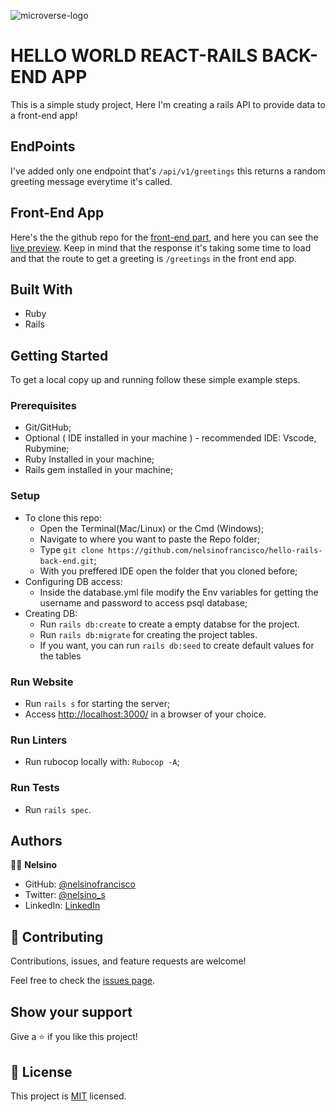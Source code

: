 ![microverse-logo](https://img.shields.io/badge/Microverse-blueviolet)

# HELLO WORLD REACT-RAILS BACK-END APP

This is a simple study project, Here I'm creating a rails API to provide data to a front-end app!


## EndPoints

I've added only one endpoint that's `/api/v1/greetings` this returns a random greeting message everytime it's called.

## Front-End App

Here's the the github repo for the [front-end part](https://github.com/nelsinofrancisco/hello-react-front-end),
and here you can see the [live preview](https://nelsino-hrfe.netlify.app/). Keep in mind that the response it's taking some time to load and that the route to get a greeting is `/greetings` in the front end app.

## Built With

- Ruby
- Rails

## Getting Started

To get a local copy up and running follow these simple example steps.

### Prerequisites

- Git/GitHub;
- Optional ( IDE installed in your machine ) - recommended IDE: Vscode, Rubymine;
- Ruby Installed in your machine;
- Rails gem installed in your machine;

### Setup

- To clone this repo:
  - Open the Terminal(Mac/Linux) or the Cmd (Windows);
  - Navigate to where you want to paste the Repo folder;
  - Type `git clone https://github.com/nelsinofrancisco/hello-rails-back-end.git`;
  - With you preffered IDE open the folder that you cloned before;
- Configuring DB access:
  - Inside the database.yml file modify the Env variables for getting the username and password to access psql database;
- Creating DB:
  - Run `rails db:create` to create a empty databse for the project.
  - Run `rails db:migrate` for creating the project tables.
  - If you want, you can run `rails db:seed` to create default values for the tables  
  
### Run Website  

- Run `rails s` for starting the server;
- Access [http://localhost:3000/](http://localhost:3000/) in a browser of your choice.
  
### Run Linters

- Run rubocop locally with: `Rubocop -A`;

### Run Tests

- Run `rails spec`.

## Authors

👨‍💻 **Nelsino**

- GitHub: [@nelsinofrancisco](https://github.com/nelsinofrancisco)
- Twitter: [@nelsino_s](https://twitter.com/nelsino_s)
- LinkedIn: [LinkedIn](https://www.linkedin.com/in/nelsinofrancisco/)

## 🤝 Contributing

Contributions, issues, and feature requests are welcome!

Feel free to check the [issues page](../../issues/).

## Show your support

Give a ⭐️ if you like this project!

## 📝 License

This project is [MIT](./MIT.md) licensed.